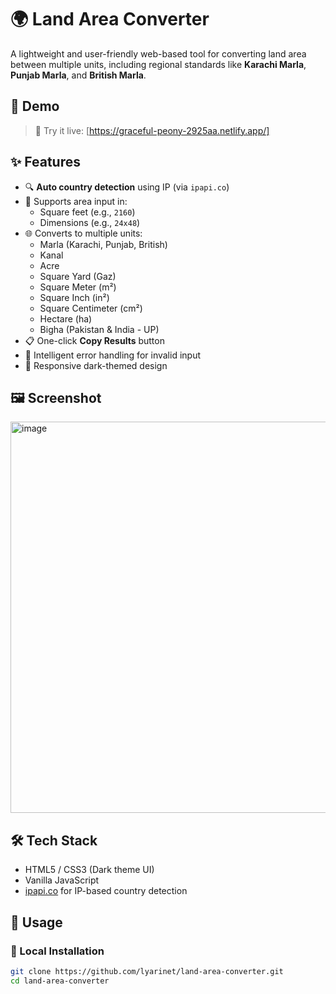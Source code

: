 # 🌍 Land Area Converter

A lightweight and user-friendly web-based tool for converting land area between multiple units, including regional standards like **Karachi Marla**, **Punjab Marla**, and **British Marla**.

## 📌 Demo

> 🧪 Try it live: [https://graceful-peony-2925aa.netlify.app/]

## ✨ Features

- 🔍 **Auto country detection** using IP (via `ipapi.co`)
- 📏 Supports area input in:
  - Square feet (e.g., `2160`)
  - Dimensions (e.g., `24x48`)
- 🌐 Converts to multiple units:
  - Marla (Karachi, Punjab, British)
  - Kanal
  - Acre
  - Square Yard (Gaz)
  - Square Meter (m²)
  - Square Inch (in²)
  - Square Centimeter (cm²)
  - Hectare (ha)
  - Bigha (Pakistan & India - UP)
- 📋 One-click **Copy Results** button
- 🧠 Intelligent error handling for invalid input
- 📱 Responsive dark-themed design

## 🖼️ Screenshot

<img width="551" height="626" alt="image" src="https://github.com/user-attachments/assets/68cadc18-bc8d-428c-a720-2d5d7eae2fc9" />


## 🛠️ Tech Stack

- HTML5 / CSS3 (Dark theme UI)
- Vanilla JavaScript
- [ipapi.co](https://ipapi.co) for IP-based country detection

## 🚀 Usage

### 🔧 Local Installation

```bash
git clone https://github.com/lyarinet/land-area-converter.git
cd land-area-converter
